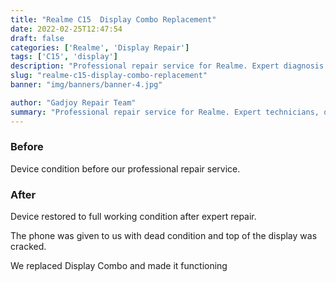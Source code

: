 ```yaml
---
title: "Realme C15  Display Combo Replacement"
date: 2022-02-25T12:47:54
draft: false
categories: ['Realme', 'Display Repair']
tags: ['C15', 'display']
description: "Professional repair service for Realme. Expert diagnosis and quality repairs in Bangalore."
slug: "realme-c15-display-combo-replacement"
banner: "img/banners/banner-4.jpg"

author: "Gadjoy Repair Team"
summary: "Professional repair service for Realme. Expert technicians, quality parts, warranty included."
---
```


### Before

Device condition before our professional repair service.

### After

Device restored to full working condition after expert repair.

The phone was given to us with dead condition and top of the display was cracked.

We replaced Display Combo and made it functioning